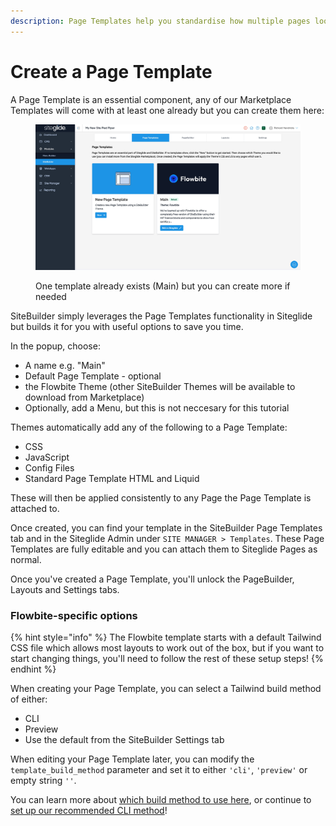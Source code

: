 ```yaml
---
description: Page Templates help you standardise how multiple pages look/work
---
```


# Create a Page Template

A Page Template is an essential component, any of our Marketplace Templates will come with at least one already but you can create them here:

<figure><img src="../../../.gitbook/assets/SiteBuilder-Page-Templates.jpg" alt=""><figcaption><p>One template already exists (Main) but you can create more if needed</p></figcaption></figure>

SiteBuilder simply leverages the Page Templates functionality in Siteglide but builds it for you with useful options to save you time.

In the popup, choose:

* A name e.g. "Main"
* Default Page Template - optional
* the Flowbite Theme (other SiteBuilder Themes will be available to download from Marketplace)
* Optionally, add a Menu, but this is not neccesary for this tutorial

Themes automatically add any of the following to a Page Template:

* CSS
* JavaScript
* Config Files
* Standard Page Template HTML and Liquid

These will then be applied consistently to any Page the Page Template is attached to.

Once created, you can find your template in the SiteBuilder Page Templates tab and in the Siteglide Admin under `SITE MANAGER > Templates`. These Page Templates are fully editable and you can attach them to Siteglide Pages as normal.

Once you've created a Page Template, you'll unlock the PageBuilder, Layouts and Settings tabs.

### Flowbite-specific options

{% hint style="info" %}
The Flowbite template starts with a default Tailwind CSS file which allows most layouts to work out of the box, but if you want to start changing things, you'll need to follow the rest of these setup steps!
{% endhint %}

When creating your Page Template, you can select a Tailwind build method of either:

* CLI
* Preview
* Use the default from the SiteBuilder Settings tab

When editing your Page Template later, you can modify the `template_build_method` parameter and set it to either `'cli'`, `'preview'` or empty string `''`.

You can learn more about [which build method to use here](../styling/tailwind-css-themes-choosing-a-build-method.md), or continue to[ set up our recommended CLI method](set-up-tailwind-css.md)!
